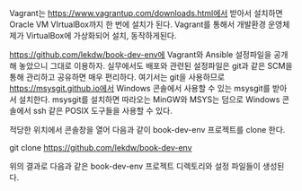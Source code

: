 Vagrant는 https://www.vagrantup.com/downloads.html에서 받아서 설치하면 Oracle VM VIrtualBox까지 한 번에 설치가 된다. Vagrant를 통해서 개발환경 운영체제가 VirtualBox에 가상화되어 설치, 동작하게된다.

https://github.com/lekdw/book-dev-env에 Vagrant와 Ansible 설정파일을 공개해 놓았으니 그대로 이용하자. 실무에서도 배포와 관련된 설정파일은 git과 같은 SCM을 통해 관리하고 공유하면 매우 편리하다. 여기서는 git을 사용하므로 https://msysgit.github.io에서 Windows 콘솔에서 사용할 수 있는 msysgit를 받아서 설치한다. msysgit를 설치하면 따라오는 MinGW와 MSYS는 덤으로 Windows 콘솔에서 ssh 같은 POSIX 도구들을 사용할 수 있다.


적당한 위치에서 콘솔창을 열어 다음과 같이 book-dev-env 프로젝트를 clone 한다.

git clone https://github.com/lekdw/book-dev-env

위의 결과로 다음과 같은 book-dev-env 프로젝트 디렉토리와 설정 파일들이 생성된다.

